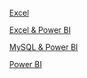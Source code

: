 <a href="https://github.com/NisharFathima/Data-Analytics-Projects-Portfolio/tree/Microsoft-Excel">Excel</a>

<a href="https://github.com/NisharFathima/Data-Analytics-Projects-Portfolio/tree/Excel-%26-Power-BI">Excel & Power BI</a>

<a href="https://github.com/NisharFathima/Data-Analytics-Projects-Portfolio/tree/MySQL-%26-Power-BI">MySQL & Power BI</a>

<a href="https://github.com/NisharFathima/Data-Analytics-Projects-Portfolio/blob/Power-BI/README.md">Power BI</a>
